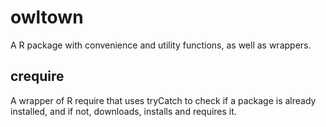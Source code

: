 # owltown
A R package with convenience and utility functions, as well as
wrappers.

## crequire
A wrapper of R require that uses tryCatch to check if a package is
already installed, and if not, downloads, installs and requires it.
